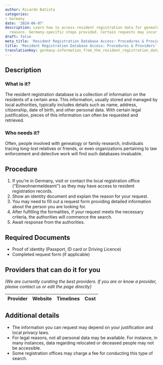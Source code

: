 ```yaml
---
author: Ricardo Batista
categories:
- Germany
date: '2024-06-07'
description: Learn how to access resident registration data for genealogy or legal
  reasons. Germany-specific steps provided. Certain requests may incur charges.
draft: false
meta_title: 'Resident Registration Database Access: Procedures & Providers'
title: 'Resident Registration Database Access: Procedures & Providers'
translationKey: germany-information_from_the_resident_registration_database
---
```



## Description
### What is it?
The resident registration database is a collection of information on the residents of a certain area. This information, usually stored and managed by local authorities, typically includes details such as name, address, citizenship, date of birth, and other personal data. With certain legal justification, pieces of this information can often be requested and retrieved. 

### Who needs it?
Often, people involved with genealogy or family research, individuals tracing long-lost relatives or friends, or even organizations pertaining to law enforcement and detective work will find such databases invaluable.

## Procedure
1. If you're in Germany, visit or contact the local registration office ("Einwohnermeldeamt") as they may have access to resident registration records.
2. Show an identity document and explain the reason for your request.
3. You may need to fill out a request form providing detailed information about the person you are looking for.
4. After fulfilling the formalities, if your request meets the necessary criteria, the authorities will commence the search.
5. Await response from the authorities.

## Required Documents
- Proof of identity (Passport, ID card or Driving Licence)
- Completed request form (if applicable)

## Providers that can do it for you

_(We are currently curating the best providers. If you are or know a provider, please contact us or edit the page directly)_

| Provider        |     Website     |     Timelines    |       Cost      |
| --------------- | --------------- |  :-------------: | :-------------: |

## Additional details
- The information you can request may depend on your justification and local privacy laws.
- For legal reasons, not all personal data may be available. For instance, in many instances, data regarding relocated or deceased people may not be accessible.
- Some registration offices may charge a fee for conducting this type of search.
